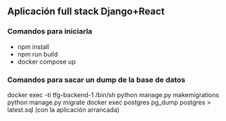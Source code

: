 <h2>Aplicación full stack Django+React</h2>
<h3>Comandos para iniciarla</h3>
<ul>
  <li>npm install</li>
  <li>npm run build</li>
  <li>docker compose up</li>
 </ul>
 <h3>Comandos para sacar un dump de la base de datos</h3>
docker exec -ti tfg-backend-1 /bin/sh
python manage.py makemigrations
python manage.py migrate
docker exec postgres pg_dump postgres > latest.sql (con la aplicación arrancada)

